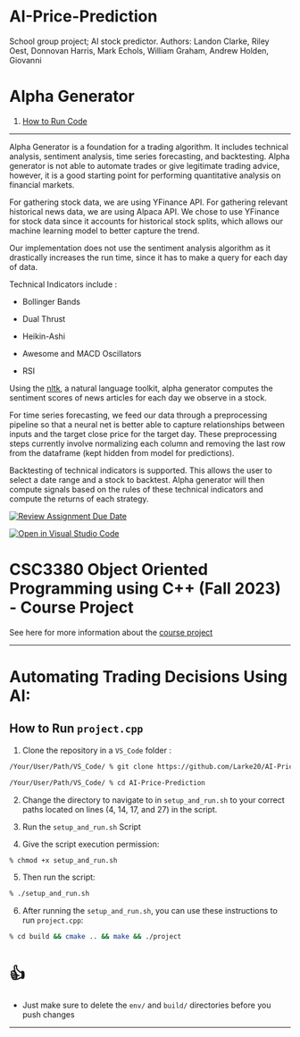 # AI-Price-Prediction
School group project; AI stock predictor. 
Authors: Landon Clarke, Riley Oest, Donnovan Harris, Mark Echols, William Graham, Andrew Holden, Giovanni

# Alpha Generator 

1. [How to Run Code](#s1) 

---

Alpha Generator is a foundation for a trading algorithm. It includes technical analysis, sentiment analysis, time series forecasting, and backtesting. Alpha generator is not able to automate trades or give legitimate trading advice, however, it is a good starting point for performing quantitative analysis on financial markets. 

For gathering stock data, we are using YFinance API. For gathering relevant historical news data, we are using Alpaca API. We chose to use YFinance for stock data since it accounts for historical stock splits, which allows our machine learning model to better capture the trend. 

Our implementation does not use the sentiment analysis algorithm as it drastically increases the run time, since it has to make a query for each day of data.

Technical Indicators include : 

* Bollinger Bands

* Dual Thrust

* Heikin-Ashi

* Awesome and MACD Oscillators

* RSI

Using the [nltk](https://www.nltk.org/), a natural language toolkit, alpha generator computes the sentiment scores of news articles for each day we observe in a stock. 

For time series forecasting, we feed our data through a preprocessing pipeline so that a neural net is better able to capture relationships between inputs and the target close price for the target day. These preprocessing steps currently involve normalizing each column and removing the last row from the dataframe (kept hidden from model for predictions).

Backtesting of technical indicators is supported. This allows the user to select a date range and a stock to backtest. Alpha generator will then compute signals based on the rules of these technical indicators and compute the returns of each strategy. 

[![Review Assignment Due Date](https://classroom.github.com/assets/deadline-readme-button-24ddc0f5d75046c5622901739e7c5dd533143b0c8e959d652212380cedb1ea36.svg)](https://classroom.github.com/a/UCqQgtmZ)

[![Open in Visual Studio Code](https://classroom.github.com/assets/open-in-vscode-718a45dd9cf7e7f842a935f5ebbe5719a5e09af4491e668f4dbf3b35d5cca122.svg)](https://classroom.github.com/online_ide?assignment_repo_id=11711383&assignment_repo_type=AssignmentRepo)

# CSC3380 Object Oriented Programming using C++ (Fall 2023) - Course Project

See here for more information about the [course project][project]

[project]: https://teaching.hkaiser.org/fall2023/csc3380/assignments/project.html

---

# Automating Trading Decisions Using AI:

## How to Run `project.cpp` <a name="s1"></a>

1. Clone the repository in a `VS_Code` folder : 

```bash
/Your/User/Path/VS_Code/ % git clone https://github.com/Larke20/AI-Price-Prediction.git

/Your/User/Path/VS_Code/ % cd AI-Price-Prediction
```

2. Change the directory to navigate to in `setup_and_run.sh` to your correct paths located on lines (4, 14, 17, and 27) in the script.

3. Run the `setup_and_run.sh` Script

4. Give the script execution permission:

```bash
% chmod +x setup_and_run.sh
```

5. Then run the script:

```bash
% ./setup_and_run.sh
```

6. After running the `setup_and_run.sh`, you can use these instructions to run `project.cpp`:

```bash
% cd build && cmake .. && make && ./project 
```

# 👍

* Just make sure to delete the `env/` and `build/` directories before you push changes
  
---

